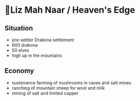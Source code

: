 # 🐲Liz Mah Naar / Heaven's Edge
## Situation
- pre-settler Drakona settlement
- 600 drakona
- 50 elves
- high up in the mountains
## Economy
- sustenance farming of mushrooms in caves and salt mines
- ranching of mountain sheep for wool and milk
- mining of salt and limited copper
